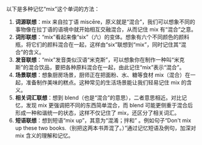 以下是多种记忆“mix”这个单词的方法：
1. **词源联想**：mix 来自拉丁语 miscēre，原义就是“混合”，我们可以想象不同的事物像在拉丁语的语境中就开始相互交融混合，从而记住 mix 有“混合”之意。
2. **词形联想**：“mix”看起来像“six”（六）的变体。想象有六个不同颜色的颜料瓶，将它们的颜料混合在一起，这样由“six”联想到“mix”，同时记住其“混合”的含义。
3. **发音联想**：“mix”发音类似汉语“米克斯”，可以想象你在制作一种叫“米克斯”的混合饮品，要把各种原料混合在一起，由此记住“mix”表示“混合”。
4. **场景联想**：想象厨房场景，厨师正在把面粉、水、糖等食材 mix（混合）在一起，准备制作美味的糕点。这种常见的生活场景能让我们轻易记住 mix 的含义。
5. **相关词汇联想**：想到 blend（也是“混合”的意思），二者意思相近。对比记忆，发现 mix 更强调把不同的东西简单混合，而 blend 可能更侧重于混合后形成一种和谐统一的状态，这样不仅记住了 mix，还区分了相关词汇。
6. **短语联想**：想到短语“mix up”，其意为“混淆；拌和” 。例如句子“Don't mix up these two books.（别把这两本书弄混了。）”通过记忆短语及例句，加深对 mix 含义的理解和记忆。 
